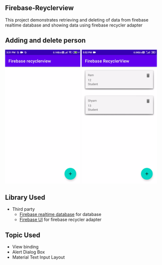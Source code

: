 ## Firebase-Reyclerview
This project demonstrates retrieving and deleting of data from firebase realtime database and showing data using firebase recycler adapter

## Adding and delete person
<img src="https://raw.githubusercontent.com/aman043358sagar/Firebase-Reyclerview/master/Gif/firebase%20recyclerview.gif" width="246" height="438"><!-- Force inline -->
<img src="https://raw.githubusercontent.com/aman043358sagar/Firebase-Reyclerview/master/Gif/firebase%20delete.gif" width="246" height="438"><!-- Force inline -->


## Library Used
* Third party
  * [Firebase realtime database][1] for database
  * [Firebase UI][2] for firebase recycler adapter
  
## Topic Used
 * View binding
 * Alert Dialog Box
 * Material Text Input Layout

[1]:  https://firebase.google.com/docs/database/android/start
[2]:  https://github.com/firebase/FirebaseUI-Android
